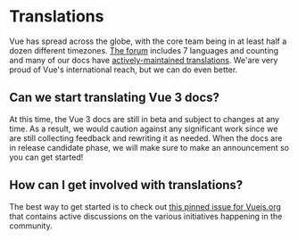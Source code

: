 # Translations

Vue has spread across the globe, with the core team being in at least half a dozen different timezones. [The forum](https://forum.vuejs.org/) includes 7 languages and counting and many of our docs have [actively-maintained translations](https://github.com/vuejs?utf8=%E2%9C%93&q=vuejs.org). We'are very proud of Vue's international reach, but we can do even better.

## Can we start translating Vue 3 docs?

At this time, the Vue 3 docs are still in beta and subject to changes at any time. As a result, we would caution against any significant work since we are still collecting feedback and rewriting it as needed. When the docs are in release candidate phase, we will make sure to make an announcement so you can get started!

## How can I get involved with translations?

The best way to get started is to check out [this pinned issue for Vuejs.org](https://github.com/vuejs/vuejs.org/issues/2015) that contains active discussions on the various initiatives happening in the community.
